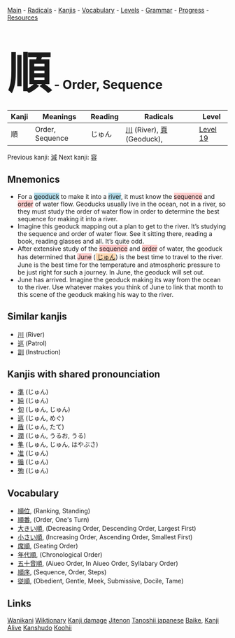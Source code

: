 <style> bigfont {font-size: 100px}</style>
[Main](../README.md) -
[Radicals](../radicals.md) -
[Kanjis](../kanjis.md) -
[Vocabulary](../vocabulary.md) -
[Levels](../levels.md) -
[Grammar](../grammar.md) - 
[Progress](../progress.md) -
[Resources](../resources.md)
# <bigfont> 順</bigfont> - Order, Sequence 

| Kanji | Meanings | Reading | Radicals | Level |
| --- | --- | --- | --- | --- |
| 順 | Order, Sequence | じゅん | [川](../radicals/川.md) (River), [頁](../radicals/頁.md) (Geoduck),  | [Level 19](../levels/wk_level19.md) |

Previous kanji: [減](減.md) Next kanji: [容](容.md) 

## Mnemonics
 * For a <span style="background-color:#ADD8E6"> geoduck</span> to make it into a <span style="background-color:#ADD8E6"> river</span>, it must know the <span style="background-color:#ffcccb"> sequence</span> and <span style="background-color:#ffcccb"> order</span> of water flow. Geoducks usually live in the ocean, not in a river, so they must study the order of water flow in order to determine the best sequence for making it into a river.
* Imagine this geoduck mapping out a plan to get to the river. It’s studying the sequence and order of water flow. See it sitting there, reading a book, reading glasses and all. It’s quite odd.
* After extensive study of the <span style="background-color:#ffcccb"> sequence</span> and <span style="background-color:#ffcccb"> order</span> of water, the geoduck has determined that <span style="background-color:#ffcccb"> June</span> (<span style="background-color:#fed8b1"> [じゅん](https://jisho.org/search/じゅん)</span>) is the best time to travel to the river. June is the best time for the temperature and atmospheric pressure to be just right for such a journey. In June, the geoduck will set out.
* June has arrived. Imagine the geoduck making its way from the ocean to the river. Use whatever makes you think of June to link that month to this scene of the geoduck making his way to the river.


## Similar kanjis
 * [川](川.md) (River)
* [巡](巡.md) (Patrol)
* [訓](訓.md) (Instruction)



## Kanjis with shared pronounciation
 * [準](準.md) (じゅん)
* [純](純.md) (じゅん)
* [旬](旬.md) (しゅん, じゅん)
* [巡](巡.md) (じゅん, めぐ)
* [盾](盾.md) (じゅん, たて)
* [潤](潤.md) (じゅん, うるお, うる)
* [隼](隼.md) (しゅん, じゅん, はやぶさ)
* [准](准.md) (じゅん)
* [循](循.md) (じゅん)
* [殉](殉.md) (じゅん)



## Vocabulary
 * [順位](../vocabulary/順.md), (Ranking, Standing)
* [順番](../vocabulary/順.md), (Order, One's Turn)
* [大きい順](../vocabulary/順.md), (Decreasing Order, Descending Order, Largest First)
* [小さい順](../vocabulary/順.md), (Increasing Order, Ascending Order, Smallest First)
* [席順](../vocabulary/順.md), (Seating Order)
* [年代順](../vocabulary/順.md), (Chronological Order)
* [五十音順](../vocabulary/順.md), (Aiueo Order, In Aiueo Order, Syllabary Order)
* [順序](../vocabulary/順.md), (Sequence, Order, Steps)
* [従順](../vocabulary/順.md), (Obedient, Gentle, Meek, Submissive, Docile, Tame)




## Links 


[Wanikani](https://www.wanikani.com/kanji/順)
[Wiktionary](https://en.wiktionary.org/wiki/順)
[Kanji damage](http://www.kanjidamage.com/kanji/search?utf8=✓&q=順)
[Jitenon](https://jitenon.com/kanji/順)
[Tanoshii japanese](https://www.tanoshiijapanese.com/dictionary/kanji.cfm?k=順)
[Baike](https://baike.baidu.com/item/順),
[Kanji Alive](https://app.kanjialive.com/順)
[Kanshudo](https://www.kanshudo.com/searchmn?q=順)
[Koohii](https://kanji.koohii.com/study/kanji/順)
